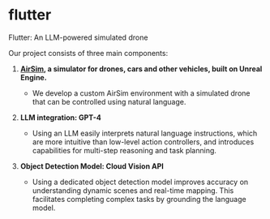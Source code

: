 # flutter
Flutter: An LLM-powered simulated drone

Our project consists of three main components:
1. **[AirSim](https://microsoft.github.io/AirSim/), a simulator for drones, cars and other vehicles, built on Unreal Engine.**
    - We develop a custom AirSim environment with a simulated drone that can be controlled using natural language.

2. **LLM integration: GPT-4**
    - Using an LLM easily interprets natural language instructions, which are more intuitive than low-level action controllers, and introduces capabilities for multi-step reasoning and task planning.

3. **Object Detection Model: Cloud Vision API**
    - Using a dedicated object detection model improves accuracy on understanding dynamic scenes and real-time mapping. This facilitates completing complex tasks by grounding the language model.